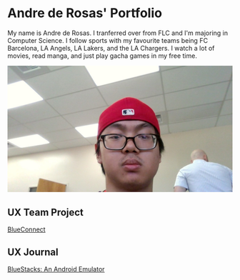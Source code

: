 # Andre de Rosas' Portfolio

My name is Andre de Rosas. I tranferred over from FLC and I'm majoring in Computer Science. I follow sports with my favourite teams being FC Barcelona, LA Angels, LA Lakers, and the LA Chargers. I watch a lot of movies, read manga, and just play gacha games in my free time.

![This is a photo of Andre](/assets/Andre.jpg.jpg)

## UX Team Project

[BlueConnect](https://github.com/ChicoState/UX-BlueConnect/blob/6f3c18dd80b105bf554a231ca26c8ad7d5a633b3/README.md)

## UX Journal

[BlueStacks: An Android Emulator](j01/)

